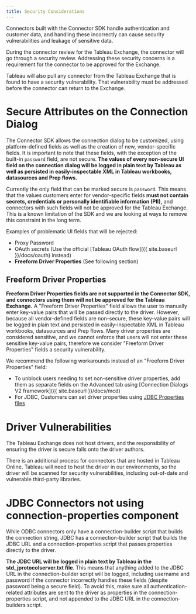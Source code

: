 ```yaml
---
title: Security Considerations
---
```


Connectors built with the Connector SDK handle authentication and customer data, and handling these incorrectly can cause security vulnerabilities and leakage of sensitive data.

During the connector review for the Tableau Exchange, the connector will go through a security review. Addressing these security concerns is a requirement for the connector to be approved for the Exchange.

Tableau will also pull any connector from the Tableau Exchange that is found to have a security vulnerability. That vulnerability must be addressed before the connector can return to the Exchange.


# Secure Attributes on the Connection Dialog

The Connector SDK allows the connection dialog to be customized, using platform-defined fields as well as the creation of new, vendor-specific fields. It is important to note that these fields, with the exception of the built-in `password` field, are not secure. **The values of every non-secure UI field on the connection dialog will be logged in plain text by Tableau as well as persisted in easily-inspectable XML in Tableau workbooks, datasources and Prep flows.**

Currently the only field that can be marked secure is `password`. This means that the values customers enter for vendor-specific fields **must not contain secrets, credentials or personally identifiable information (PII),** and connectors with such fields will not be approved for the Tableau Exchange. This is a known limitation of the SDK and we are looking at ways to remove this constraint in the long term.

Examples of problematic UI fields that will be rejected:
- Proxy Password
- OAuth secrets (Use the official [Tableau OAuth flow]({{ site.baseurl }}/docs/oauth) instead)
- **Freeform Driver Properties** (See following section)

## Freeform Driver Properties

**Freeform Driver Properties fields are not supported in the Connector SDK, and connectors using them will not be approved for the Tableau Exchange.** A "Freeform Driver Properties" field allows the user to manually enter key-value pairs that will be passed directly to the driver. However, because all vendor-defined fields are non-secure, these key-value pairs will be logged in plain text and persisted in easily-inspectable XML in Tableau workbooks, datasources and Prep flows. Many driver properties are considered sensitive, and we cannot enforce that users will not enter these sensitive key-value pairs, therefore we consider "Freeform Driver Properties" fields a security vulnerability.

We recommend the following workarounds instead of an "Freeform Driver Properties" field:
- To unblock users needing to set non-sensitive driver properties, add them as separate fields on the Advanced tab using [Connection Dialogs V2 framework]({{ site.baseurl }}/docs/mcd)
- For JDBC, Customers can set driver properties using [JDBC Properties files](https://help.tableau.com/current/pro/desktop/en-us/connect_customize.htm#use-a-properties-file-to-customize-a-jdbc-connection)

# Driver Vulnerabilities

The Tableau Exchange does not host drivers, and the responsibility of ensuring the driver is secure falls onto the driver authors.

There is an additional process for connectors that are hosted in Tableau Online. Tableau will need to host the driver in our environments, so the driver will be scanned for security vulnerabilities, including out-of-date and vulnerable third-party libraries.

# JDBC Connectors not using connection-properties component

While ODBC connectors only have a connection-builder script that builds the connection string, JDBC has a connection-builder script that builds the JDBC URL and a connection-properties script that passes properties directly to the driver.

**The JDBC URL will be logged in plain text by Tableau in the std_jprotocolserver.txt file**. This means that anything added to the JDBC URL in the connection-builder script will be logged, including username and password if the connector incorrectly handles these fields (despite password being a secure field). To avoid this, make sure all authentication-related attributes are sent to the driver as properties in the connection-properties script, and not appended to the JDBC URL in the connection-builders script.


